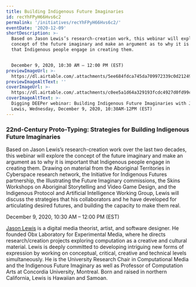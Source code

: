```yaml
---
title: Building Indigenous Future Imaginaries
id: recYhFPyH66Hvs6c2
permalink: '/initiatives/recYhFPyH66Hvs6c2/'
eventDate: '2020-12-09'
shortDescription: >-
  Based on Jason Lewis’s research-creation work, this webinar will explore the
  concept of the future imaginary and make an argument as to why it is important
  that Indigenous people engage in creating them.


  December 9, 2020, 10:30 AM – 12:00 PM (EST)
previewImageUrl: >-
  https://dl.airtable.com/.attachments/5ee684fdca745da709972339c0d21249/5cf277db/IPAI.Quartet.Artist-KariNoe.CourtesyoftheInitiativeforIndigenousFutures1.png
previewImageAltText: ''
coverImageUrl: >-
  https://dl.airtable.com/.attachments/c0ee5a1d64a329193fcdc4927d0fd99c/daf31af9/Dec-9_wordpress-Copy.jpg
coverImageAltText: >-
  Digging DEEPer webinar: Building Indigenous Future Imaginaries with Jason
  Lewis, Wednesday, December 9, 2020, 10:30AM-12PM (EST)
---
```

### **22nd-Century Proto-Typing: Strategies for Building Indigenous Future Imaginaries**

Based on Jason Lewis’s research-creation work over the last two decades, this webinar will explore the concept of the future imaginary and make an argument as to why it is important that Indigenous people engage in creating them. Drawing on material from the Aboriginal Territories in Cyberspace research network, the Initiative for Indigenous Futures partnership, the Illustrating the Future Imaginary commissions, the Skins Workshops on Aboriginal Storytelling and Video Game Design, and the Indigenous Protocol and Artificial Intelligence Working Group, Lewis will discuss the strategies that his collaborators and he have developed for articulating desired futures, and building the capacity to make them real.

December 9, 2020, 10:30 AM – 12:00 PM (EST)

[Jason Lewis](http://jasonlewis.org/) is a digital media theorist, artist, and software designer. He founded Obx Laboratory for Experimental Media, where he directs research/creation projects exploring computation as a creative and cultural material. Lewis is deeply committed to developing intriguing new forms of expression by working on conceptual, critical, creative and technical levels simultaneously. He is the University Research Chair in Computational Media and the Indigenous Future Imaginary as well as Professor of Computation Arts at Concordia University, Montreal. Born and raised in northern California, Lewis is Hawaiian and Samoan.
